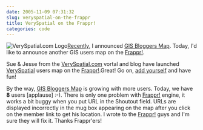 ```yaml
---
date: 2005-11-09 07:31:32
slug: veryspatial-on-the-frappr
title: VerySpatial on the Frappr!
categories: code
---
```


![VerySpatial.com Logo](/images/logos/veryspatial-logo.jpg)[Recently](http://mateusz.loskot.net/2005/11/05/gis-bloggers-map/), I announced [GIS Bloggers Map](http://www.frappr.com/gisbloggers). Today, I'd like to announce another GIS users map on the [Frappr!](http://www.frappr.com).

Sue & Jesse from the [VerySpatial.com](http://veryspatial.com) vortal and blog have launched [VerySpatial](http://www.frappr.com/veryspatial) users map on the  [Frappr!](http://http://www.frappr.com).Great! Go on, [add yourself](http://www.frappr.com/veryspatial#addyourself) and have fun!

By the way, [GIS Bloggers Map](http://www.frappr.com/gisbloggers) is growing with more users. Today, we have **8** users [applause] :-). There is only one problem with [Frappr!](http://http://www.frappr.com) engine, it works a bit buggy when you put URL in the Shoutout field. URLs are displayed incorrectly in the mug box appearing on the map after you click on the member link to get his location. I wrote to the [Frappr!](http://www.frappr.com) guys and I'm sure they will fix it. Thanks Frappr'ers!
